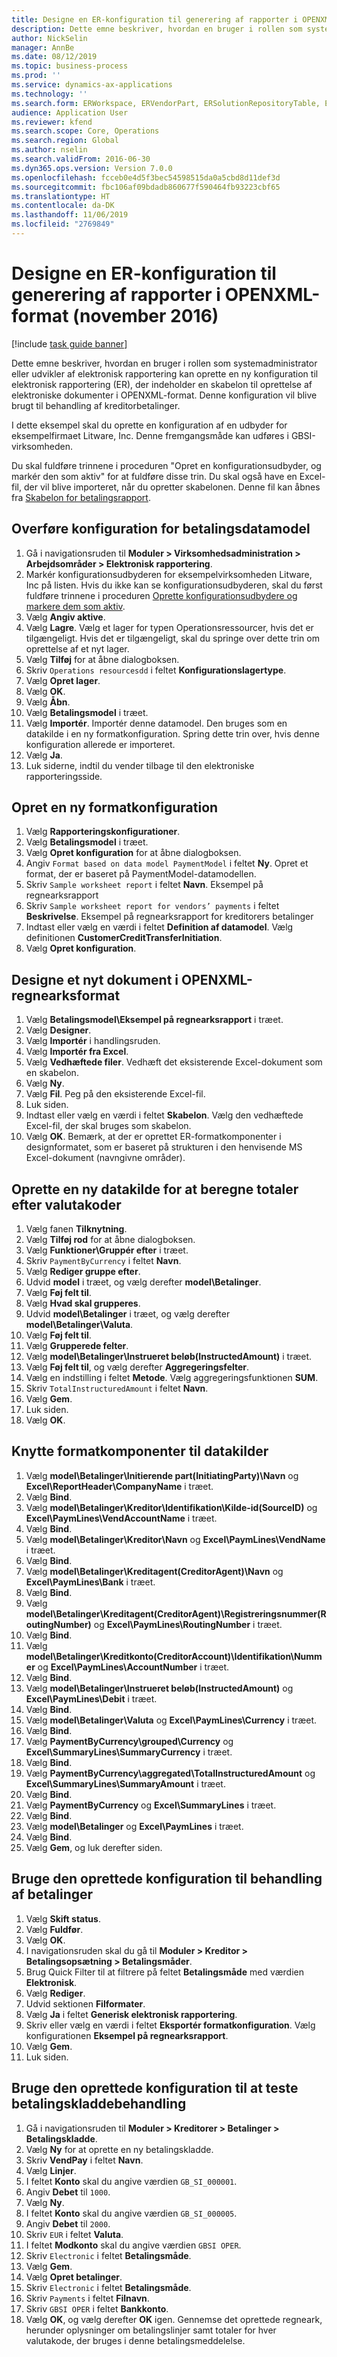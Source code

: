 ```yaml
---
title: Designe en ER-konfiguration til generering af rapporter i OPENXML-format (november 2016)
description: Dette emne beskriver, hvordan en bruger i rollen som systemadministrator eller udvikler af elektronisk rapportering kan oprette en ny konfiguration til elektronisk rapportering (ER), der indeholder en skabelon til oprettelse af elektroniske dokumenter i OPENXML-format.
author: NickSelin
manager: AnnBe
ms.date: 08/12/2019
ms.topic: business-process
ms.prod: ''
ms.service: dynamics-ax-applications
ms.technology: ''
ms.search.form: ERWorkspace, ERVendorPart, ERSolutionRepositoryTable, ERSolutionRepositoryCreateDropDialog, ERSolutionImport,  ERSolutionTable, ERSolutionCreateDropDialog, EROperationDesigner, ERDataSourceAddDropDialog, ERModelGroupByFunctionEditor, VendPaymMode, LedgerJournalTable, LedgerJournalTransVendPaym
audience: Application User
ms.reviewer: kfend
ms.search.scope: Core, Operations
ms.search.region: Global
ms.author: nselin
ms.search.validFrom: 2016-06-30
ms.dyn365.ops.version: Version 7.0.0
ms.openlocfilehash: fcceb0e4d5f3bec54598515da0a5cbd8d11def3d
ms.sourcegitcommit: fbc106af09bdadb860677f590464fb93223cbf65
ms.translationtype: HT
ms.contentlocale: da-DK
ms.lasthandoff: 11/06/2019
ms.locfileid: "2769849"
---
```

# <a name="er-design-a-configuration-for-generating-reports-in-openxml-format-november-2016"></a>Designe en ER-konfiguration til generering af rapporter i OPENXML-format (november 2016)

[!include [task guide banner](../../includes/task-guide-banner.md)]

Dette emne beskriver, hvordan en bruger i rollen som systemadministrator eller udvikler af elektronisk rapportering kan oprette en ny konfiguration til elektronisk rapportering (ER), der indeholder en skabelon til oprettelse af elektroniske dokumenter i OPENXML-format. Denne konfiguration vil blive brugt til behandling af kreditorbetalinger.

I dette eksempel skal du oprette en konfiguration af en udbyder for eksempelfirmaet Litware, Inc. Denne fremgangsmåde kan udføres i GBSI-virksomheden.

Du skal fuldføre trinnene i proceduren "Opret en konfigurationsudbyder, og markér den som aktiv" for at fuldføre disse trin. Du skal også have en Excel-fil, der vil blive importeret, når du opretter skabelonen. Denne fil kan åbnes fra [Skabelon for betalingsrapport](https://go.microsoft.com/fwlink/?linkid=862266).


## <a name="upload-the-payments-data-model-configuration"></a>Overføre konfiguration for betalingsdatamodel
1. Gå i navigationsruden til **Moduler > Virksomhedsadministration > Arbejdsområder > Elektronisk rapportering**.
2. Markér konfigurationsudbyderen for eksempelvirksomheden Litware, Inc på listen. Hvis du ikke kan se konfigurationsudbyderen, skal du først fuldføre trinnene i proceduren [Oprette konfigurationsudbydere og markere dem som aktiv](er-configuration-provider-mark-it-active-2016-11.md).
3. Vælg **Angiv aktive**.
4. Vælg **Lagre**. Vælg et lager for typen Operationsressourcer, hvis det er tilgængeligt. Hvis det er tilgængeligt, skal du springe over dette trin om oprettelse af et nyt lager.  
5. Vælg **Tilføj** for at åbne dialogboksen.
6. Skriv `Operations resourcesdd` i feltet **Konfigurationslagertype**.
7. Vælg **Opret lager**.
8. Vælg **OK**.
9. Vælg **Åbn**.
10. Vælg **Betalingsmodel** i træet.
11. Vælg **Importér**. Importér denne datamodel. Den bruges som en datakilde i en ny formatkonfiguration. Spring dette trin over, hvis denne konfiguration allerede er importeret.  
12. Vælg **Ja**.
13. Luk siderne, indtil du vender tilbage til den elektroniske rapporteringsside.

## <a name="create-a-new-format-configuration"></a>Opret en ny formatkonfiguration
1. Vælg **Rapporteringskonfigurationer**.
2. Vælg **Betalingsmodel** i træet.
3. Vælg **Opret konfiguration** for at åbne dialogboksen.
4. Angiv `Format based on data model PaymentModel` i feltet **Ny**. Opret et format, der er baseret på PaymentModel-datamodellen.
5. Skriv `Sample worksheet report` i feltet **Navn**. Eksempel på regnearksrapport  
6. Skriv `Sample worksheet report for vendors’ payments` i feltet **Beskrivelse**. Eksempel på regnearksrapport for kreditorers betalinger  
7. Indtast eller vælg en værdi i feltet **Definition af datamodel**. Vælg definitionen **CustomerCreditTransferInitiation**.  
8. Vælg **Opret konfiguration**.

## <a name="design-a-new-document-in-openxml-worksheet-format"></a>Designe et nyt dokument i OPENXML-regnearksformat
1. Vælg **Betalingsmodel\Eksempel på regnearksrapport** i træet.
2. Vælg **Designer**.
3. Vælg **Importér** i handlingsruden.
4. Vælg **Importér fra Excel**.
5. Vælg **Vedhæftede filer**. Vedhæft det eksisterende Excel-dokument som en skabelon.  
6. Vælg **Ny**.
7. Vælg **Fil**. Peg på den eksisterende Excel-fil.  
8. Luk siden.
9. Indtast eller vælg en værdi i feltet **Skabelon**. Vælg den vedhæftede Excel-fil, der skal bruges som skabelon.  
10. Vælg **OK**. Bemærk, at der er oprettet ER-formatkomponenter i designformatet, som er baseret på strukturen i den henvisende MS Excel-dokument (navngivne områder).  

## <a name="create-a-new-data-source-to-calculate-totals-by-currency-codes"></a>Oprette en ny datakilde for at beregne totaler efter valutakoder
1. Vælg fanen **Tilknytning**.
2. Vælg **Tilføj rod** for at åbne dialogboksen.
3. Vælg **Funktioner\Gruppér efter** i træet.
4. Skriv `PaymentByCurrency` i feltet **Navn**.
5. Vælg **Rediger gruppe efter**.
6. Udvid **model** i træet, og vælg derefter **model\Betalinger**.
7. Vælg **Føj felt til**.
8. Vælg **Hvad skal grupperes**.
9. Udvid **model\Betalinger** i træet, og vælg derefter **model\Betalinger\Valuta**.
10. Vælg **Føj felt til**.
11. Vælg **Grupperede felter**.
12. Vælg **model\Betalinger\Instrueret beløb(InstructedAmount)** i træet.
13. Vælg **Føj felt til**, og vælg derefter **Aggregeringsfelter**.
14. Vælg en indstilling i feltet **Metode**. Vælg aggregeringsfunktionen **SUM**.  
15. Skriv `TotalInstructuredAmount` i feltet **Navn**.
16. Vælg **Gem**.
17. Luk siden.
18. Vælg **OK**.

## <a name="map-format-components-to-data-sources"></a>Knytte formatkomponenter til datakilder
1. Vælg **model\Betalinger\Initierende part(InitiatingParty)\Navn** og **Excel\ReportHeader\CompanyName** i træet.
2. Vælg **Bind**.
3. Vælg **model\Betalinger\Kreditor\Identifikation\Kilde-id(SourceID)** og **Excel\PaymLines\VendAccountName** i træet.
4. Vælg **Bind**.
5. Vælg **model\Betalinger\Kreditor\Navn** og **Excel\PaymLines\VendName** i træet.
6. Vælg **Bind**.
7. Vælg **model\Betalinger\Kreditagent(CreditorAgent)\Navn** og **Excel\PaymLines\Bank** i træet.
8. Vælg **Bind**.
9. Vælg **model\Betalinger\Kreditagent(CreditorAgent)\Registreringsnummer(RoutingNumber)** og **Excel\PaymLines\RoutingNumber** i træet.
10. Vælg **Bind**.
11. Vælg **model\Betalinger\Kreditkonto(CreditorAccount)\Identifikation\Nummer** og **Excel\PaymLines\AccountNumber** i træet.
12. Vælg **Bind**.
13. Vælg **model\Betalinger\Instrueret beløb(InstructedAmount)** og **Excel\PaymLines\Debit** i træet.
14. Vælg **Bind**.
15. Vælg **model\Betalinger\Valuta** og **Excel\PaymLines\Currency** i træet.
16. Vælg **Bind**.
17. Vælg **PaymentByCurrency\grouped\Currency** og **Excel\SummaryLines\SummaryCurrency** i træet.
18. Vælg **Bind**.
19. Vælg **PaymentByCurrency\aggregated\TotalInstructuredAmount** og **Excel\SummaryLines\SummaryAmount**  i træet.
20. Vælg **Bind**.
21. Vælg **PaymentByCurrency** og **Excel\SummaryLines** i træet.
22. Vælg **Bind**.
23. Vælg **model\Betalinger** og **Excel\PaymLines** i træet.
24. Vælg **Bind**.
25. Vælg **Gem**, og luk derefter siden.

## <a name="use-the-created-configuration-for-payments-processing"></a>Bruge den oprettede konfiguration til behandling af betalinger
1. Vælg **Skift status**.
2. Vælg **Fuldfør**.
3. Vælg **OK**.
4. I navigationsruden skal du gå til **Moduler > Kreditor > Betalingsopsætning > Betalingsmåder**.
5. Brug Quick Filter til at filtrere på feltet **Betalingsmåde** med værdien **Elektronisk**.
6. Vælg **Rediger**.
7. Udvid sektionen **Filformater**.
8. Vælg **Ja** i feltet **Generisk elektronisk rapportering**.
9. Skriv eller vælg en værdi i feltet **Eksportér formatkonfiguration**. Vælg konfigurationen **Eksempel på regnearksrapport**.  
10. Vælg **Gem**.
11. Luk siden.

## <a name="use-the-created-configuration-for-testing-of-payment-journals-processing"></a>Bruge den oprettede konfiguration til at teste betalingskladdebehandling
1. Gå i navigationsruden til **Moduler > Kreditorer > Betalinger > Betalingskladde**.
2. Vælg **Ny** for at oprette en ny betalingskladde.
3. Skriv **VendPay** i feltet **Navn**.
4. Vælg **Linjer**.
5. I feltet **Konto** skal du angive værdien `GB_SI_000001`.
6. Angiv **Debet** til `1000`.
7. Vælg **Ny**.
8. I feltet **Konto** skal du angive værdien `GB_SI_000005`.
9. Angiv **Debet** til `2000`.
10. Skriv `EUR` i feltet **Valuta**.
11. I feltet **Modkonto** skal du angive værdien `GBSI OPER`.
12. Skriv `Electronic` i feltet **Betalingsmåde**.
13. Vælg **Gem**.
14. Vælg **Opret betalinger**.
15. Skriv `Electronic` i feltet **Betalingsmåde**.
16. Skriv `Payments` i feltet **Filnavn**.
17. Skriv `GBSI OPER` i feltet **Bankkonto**.
18. Vælg **OK**, og vælg derefter **OK** igen. Gennemse det oprettede regneark, herunder oplysninger om betalingslinjer samt totaler for hver valutakode, der bruges i denne betalingsmeddelelse.  

